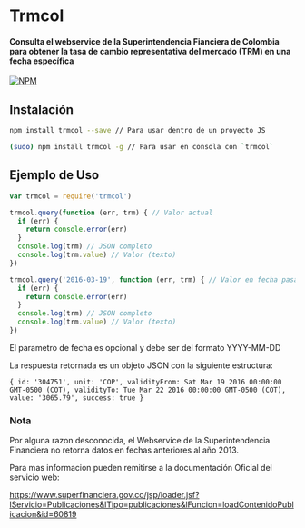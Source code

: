 # Trmcol

#### Consulta el webservice de la Superintendencia Fianciera de Colombia para obtener la tasa de cambio representativa del mercado (TRM) en una fecha específica

[![NPM](https://nodei.co/npm/trmcol.png?downloads=true)](https://nodei.co/npm/trmcol/)

## Instalación

```sh
npm install trmcol --save // Para usar dentro de un proyecto JS

(sudo) npm install trmcol -g // Para usar en consola con `trmcol`
```

## Ejemplo de Uso

```js
var trmcol = require('trmcol')

trmcol.query(function (err, trm) { // Valor actual
  if (err) {
    return console.error(err)
  }
  console.log(trm) // JSON completo
  console.log(trm.value) // Valor (texto)
})

trmcol.query('2016-03-19', function (err, trm) { // Valor en fecha pasada por parametro: Marzo 19, 2016
  if (err) {
    return console.error(err)
  }
  console.log(trm) // JSON completo
  console.log(trm.value) // Valor (texto)
})
```

El parametro de fecha es opcional y debe ser del formato YYYY-MM-DD 

La respuesta retornada es un objeto JSON con la siguiente estructura: 

`{ id: '304751', unit: 'COP', validityFrom: Sat Mar 19 2016 00:00:00 GMT-0500 (COT), validityTo: Tue Mar 22 2016 00:00:00 GMT-0500 (COT), value: '3065.79', success: true }`

### Nota

Por alguna razon desconocida, el Webservice de la Superintendencia Financiera no retorna datos en fechas anteriores al año 2013.

Para mas informacion pueden remitirse a la documentación Oficial del servicio web:

https://www.superfinanciera.gov.co/jsp/loader.jsf?lServicio=Publicaciones&lTipo=publicaciones&lFuncion=loadContenidoPublicacion&id=60819
